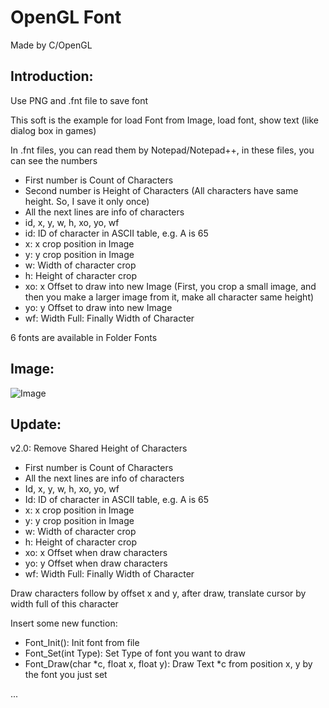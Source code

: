 # OpenGL Font

Made by C/OpenGL

## Introduction:

Use PNG and .fnt file to save font

This soft is the example for load Font from Image, load font, show text (like dialog box in games)

In .fnt files, you can read them by Notepad/Notepad++, in these files, you can see the numbers
- First number is Count of Characters
- Second number is Height of Characters (All characters have same height. So, I save it only once)
- All the next lines are info of characters
- id, x, y, w, h, xo, yo, wf
- id: ID of character in ASCII table, e.g. A is 65
- x: x crop position in Image
- y: y crop position in Image
- w: Width of character crop
- h: Height of character crop
- xo: x Offset to draw into new Image (First, you crop a small image, and then you make a larger image from it, make all character same height)
- yo: y Offset to draw into new Image
- wf: Width Full: Finally Width of Character

6 fonts are available in Folder Fonts

## Image:

![Image](https://i.imgur.com/wiNkSyT.png)

## Update:

v2.0:
Remove Shared Height of Characters

- First number is Count of Characters
- All the next lines are info of characters
- Id, x, y, w, h, xo, yo, wf
- Id: ID of character in ASCII table, e.g. A is 65
- x: x crop position in Image
- y: y crop position in Image
- w: Width of character crop
- h: Height of character crop
- xo: x Offset when draw characters
- yo: y Offset when draw characters
- wf: Width Full: Finally Width of Character

Draw characters follow by offset x and y, after draw, translate cursor by width full of this character

Insert some new function:
- Font_Init(): Init font from file
- Font_Set(int Type): Set Type of font you want to draw
- Font_Draw(char *c, float x, float y): Draw Text *c from position x, y by the font you just set

...
